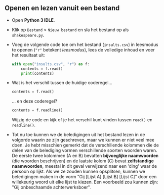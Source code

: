 ## Openen en lezen vanuit een bestand

- Open **Python 3 IDLE**.

- Klik op `Bestand` > `Nieuw bestand` en sla het bestand op als `shakespeare.py`.

- Voeg de volgende code toe om het bestand (`insults.csv`) in leesmodus te openen (`"r"` betekent *leesmodus*), lees de volledige inhoud en voer het resultaat uit:

    ```python
    with open("insults.csv", "r") as f:
        contents = f.read()
        print(contents)
    ```

- Wat is het verschil tussen de huidige coderegel...

  ```Python
  contents = f.read()
  ```

  ... en deze coderegel?

  ```Python
  contents = f.readline()
  ```

  Wijzig de code en kijk of je het verschil kunt vinden tussen `read()` en `readline()`.

- Tot nu toe kunnen we de beledigingen uit het bestand lezen in de volgorde waarin ze zijn geschreven, maar we kunnen er niet veel mee doen. Je hebt misschien gemerkt dat de verschillende kolommen die de delen van de belediging vormen verschillende soorten woorden waren. De eerste twee kolommen (A en B) bevatten **bijvoeglijke naamwoorden** (die woorden beschrijven) en de laatste kolom (C) bevat **zelfstandige naamwoorden**, meestal in dit geval verwijzend naar een 'ding' waar de persoon op lijkt. Als we ze zouden kunnen opsplitsen, kunnen we beledigingen maken in de vorm "Gij \[Lijst A\] \[Lijst B\] [Lijst C]" door een willekeurig woord uit elke lijst te kiezen. Een voorbeeld zou kunnen zijn: "Gij onbeschaamde achterwerksboer".

